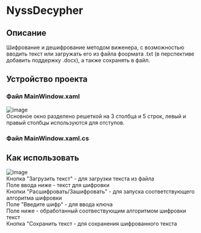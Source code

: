 # NyssDecypher
## Описание
Шифрование и дешифрование методом виженера, с возможностью вводить текст или загружать его из файла фоормата .txt (в перспективе добавить поддержку .docx), а также сохранять в файл.
## Устройство проекта
### Файл MainWindow.xaml
![image](https://user-images.githubusercontent.com/94297614/165263899-a755bb64-372f-49d5-8f1c-66743b2673c9.png)  
Основное окно разделено решеткой на 3 столбца и 5 строк, левый и правый столбцы используются для отступов.
### Файл MainWindow.xaml.cs

## Как использовать
![image](https://user-images.githubusercontent.com/94297614/165258773-8f3ab02d-a1e4-46cb-ba81-7c3e24d91248.png)  
Кнопка "Загрузить текст" - для загрузки текста из файла  
Поле ввода ниже - текст для шифровки  
Кнопки "Расшифровать/Зашифровать" - для запуска соответствующего алгоритма шифровки  
Поле "Введите шифр" - для ввода ключа  
Поле ниже - обработанный соотвествующим алгоритмом шифровки текст  
Кнопка "Сохранить текст - для сохранения шифрованного текста  
